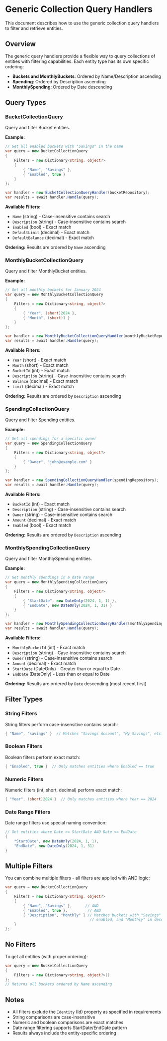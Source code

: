 # Generic Collection Query Handlers

This document describes how to use the generic collection query handlers to filter and retrieve entities.

## Overview

The generic query handlers provide a flexible way to query collections of entities with filtering capabilities. Each entity type has its own specific ordering:
- **Buckets and MonthlyBuckets**: Ordered by Name/Description ascending
- **Spending**: Ordered by Description ascending  
- **MonthlySpending**: Ordered by Date descending

## Query Types

### BucketCollectionQuery
Query and filter Bucket entities.

**Example:**
```csharp
// Get all enabled buckets with "Savings" in the name
var query = new BucketCollectionQuery 
{ 
    Filters = new Dictionary<string, object?> 
    { 
        { "Name", "Savings" },
        { "Enabled", true }
    }
};

var handler = new BucketCollectionQueryHandler(bucketRepository);
var results = await handler.Handle(query);
```

**Available Filters:**
- `Name` (string) - Case-insensitive contains search
- `Description` (string) - Case-insensitive contains search
- `Enabled` (bool) - Exact match
- `DefaultLimit` (decimal) - Exact match
- `DefaultBalance` (decimal) - Exact match

**Ordering:** Results are ordered by `Name` ascending

### MonthlyBucketCollectionQuery
Query and filter MonthlyBucket entities.

**Example:**
```csharp
// Get all monthly buckets for January 2024
var query = new MonthlyBucketCollectionQuery 
{ 
    Filters = new Dictionary<string, object?> 
    { 
        { "Year", (short)2024 },
        { "Month", (short)1 }
    }
};

var handler = new MonthlyBucketCollectionQueryHandler(monthlyBucketRepository);
var results = await handler.Handle(query);
```

**Available Filters:**
- `Year` (short) - Exact match
- `Month` (short) - Exact match
- `BucketId` (int) - Exact match
- `Description` (string) - Case-insensitive contains search
- `Balance` (decimal) - Exact match
- `Limit` (decimal) - Exact match

**Ordering:** Results are ordered by `Description` ascending

### SpendingCollectionQuery
Query and filter Spending entities.

**Example:**
```csharp
// Get all spendings for a specific owner
var query = new SpendingCollectionQuery 
{ 
    Filters = new Dictionary<string, object?> 
    { 
        { "Owner", "john@example.com" }
    }
};

var handler = new SpendingCollectionQueryHandler(spendingRepository);
var results = await handler.Handle(query);
```

**Available Filters:**
- `BucketId` (int) - Exact match
- `Description` (string) - Case-insensitive contains search
- `Owner` (string) - Case-insensitive contains search
- `Amount` (decimal) - Exact match
- `Enabled` (bool) - Exact match

**Ordering:** Results are ordered by `Description` ascending

### MonthlySpendingCollectionQuery
Query and filter MonthlySpending entities.

**Example:**
```csharp
// Get monthly spendings in a date range
var query = new MonthlySpendingCollectionQuery 
{ 
    Filters = new Dictionary<string, object?> 
    { 
        { "StartDate", new DateOnly(2024, 1, 1) },
        { "EndDate", new DateOnly(2024, 1, 31) }
    }
};

var handler = new MonthlySpendingCollectionQueryHandler(monthlySpendingRepository);
var results = await handler.Handle(query);
```

**Available Filters:**
- `MonthlyBucketId` (int) - Exact match
- `Description` (string) - Case-insensitive contains search
- `Owner` (string) - Case-insensitive contains search
- `Amount` (decimal) - Exact match
- `StartDate` (DateOnly) - Greater than or equal to Date
- `EndDate` (DateOnly) - Less than or equal to Date

**Ordering:** Results are ordered by `Date` descending (most recent first)

## Filter Types

### String Filters
String filters perform case-insensitive contains search:
```csharp
{ "Name", "savings" }  // Matches "Savings Account", "My Savings", etc.
```

### Boolean Filters
Boolean filters perform exact match:
```csharp
{ "Enabled", true }  // Only matches entities where Enabled == true
```

### Numeric Filters
Numeric filters (int, short, decimal) perform exact match:
```csharp
{ "Year", (short)2024 }  // Only matches entities where Year == 2024
```

### Date Range Filters
Date range filters use special naming convention:
```csharp
// Get entities where Date >= StartDate AND Date <= EndDate
{ 
    "StartDate", new DateOnly(2024, 1, 1),
    "EndDate", new DateOnly(2024, 1, 31)
}
```

## Multiple Filters

You can combine multiple filters - all filters are applied with AND logic:
```csharp
var query = new BucketCollectionQuery 
{ 
    Filters = new Dictionary<string, object?> 
    { 
        { "Name", "Savings" },      // AND
        { "Enabled", true },         // AND
        { "Description", "Monthly" } // Matches buckets with "Savings" in name, 
                                      // enabled, and "Monthly" in description
    }
};
```

## No Filters

To get all entities (with proper ordering):
```csharp
var query = new BucketCollectionQuery 
{ 
    Filters = new Dictionary<string, object?>() 
};
// Returns all buckets ordered by Name ascending
```

## Notes

- All filters exclude the `Identity` (Id) property as specified in requirements
- String comparisons are case-insensitive
- Numeric and boolean comparisons are exact matches
- Date range filtering supports StartDate/EndDate pattern
- Results always include the entity-specific ordering
